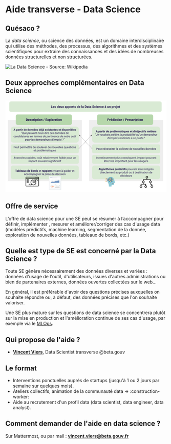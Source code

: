 # Aide transverse - Data Science

## Quésaco ?

La _data science_, ou science des données, est un domaine interdisciplinaire qui utilise des méthodes, des processus, des algorithmes et des systèmes scientifiques pour extraire des connaissances et des idées de nombreuses données structurelles et non structurées.

![La Data Science - Source: Wikipedia](https://upload.wikimedia.org/wikipedia/commons/4/44/DataScienceDisciplines.png)

## Deux approches complémentaires en Data Science

![Deux approches Data Science](../../.gitbook/assets/data-science-approaches.png)

## Offre de service

L’offre de data science pour une SE peut se résumer à l’accompagner pour définir, implémenter , mesurer et améliorer/corriger des cas d'usage data (modèles prédictifs, machine learning, segmentation de la donnée, exploration de nouvelles données, tableaux de bords, etc.)

## Quelle est type de SE est concerné par la Data Science ?

Toute SE génère nécessairement des données diverses et variées : données d'usage de l'outil, d'utilisateurs, issues d'autres administrations ou bien de partenaires externes, données ouvertes collectées sur le web...

En général, il est préférable d'avoir des questions précises auxquelles on souhaite répondre ou, à défaut, des données précises que l'on souhaite valoriser.

Une SE plus mature sur les questions de data science se concentrera plutôt sur la mise en production et l'amélioration continue de ses cas d'usage, par exemple via le [MLOps](https://ml-ops.org).

## Qui propose de l'aide ?

* [**Vincent Viers**](https://www.linkedin.com/in/vincent-viers/), Data Scientist transverse @beta.gouv

## Le format

* Interventions ponctuelles auprès de startups (jusqu'à 1 ou 2 jours par semaine sur quelques mois).
* Ateliers collectifs, animation de la communauté data -> :construction-worker:
* Aide au recrutement d'un profil data (data scientist, data engineer, data analyst).

## Comment demander de l'aide en data science ?

Sur Mattermost, ou par mail : **vincent.viers@beta.gouv.fr**
